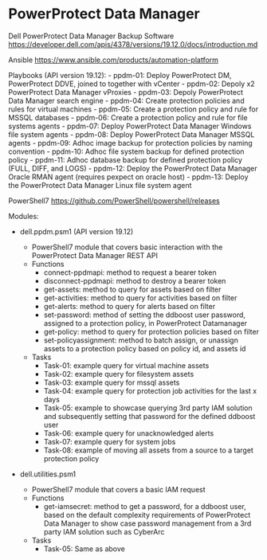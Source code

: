 # PowerProtect Data Manager
Dell PowerProtect Data Manager Backup Software
https://developer.dell.com/apis/4378/versions/19.12.0/docs/introduction.md

Ansible
https://www.ansible.com/products/automation-platform

Playbooks (API version 19.12):
    - ppdm-01: Deploy PowerProtect DM, PowerProtect DDVE, joined to together with vCenter
    - ppdm-02: Depoly x2 PowerProtect Data Manager vProxies
    - ppdm-03: Depoly PowerProtect Data Manager search engine
    - ppdm-04: Create protection policies and rules for virtual machines
    - ppdm-05: Create a protection policy and rule for MSSQL databases
    - ppdm-06: Create a protection policy and rule for file systems agents
    - ppdm-07: Deploy PowerProtect Data Manager Windows file system agents
    - ppdm-08: Deploy PowerProtect Data Manager MSSQL agents
    - ppdm-09: Adhoc image backup for protection policies by naming convention
    - ppdm-10: Adhoc file system backup for defined protection policy
    - ppdm-11: Adhoc database backup for defined protection policy (FULL, DIFF, and LOGS)
    - ppdm-12: Deploy the PowerProtect Data Manager Oracle RMAN agent (requires pexpect on oracle host)
    - ppdm-13: Deploy the PowerProtect Data Manager Linux file system agent


PowerShell7
https://github.com/PowerShell/powershell/releases

Modules: 
- dell.ppdm.psm1 (API version 19.12)
    - PowerShell7 module that covers basic interaction with the PowerProtect Data Manager REST API
    - Functions
        - connect-ppdmapi: method to request a bearer token
        - disconnect-ppdmapi: method to destroy a bearer token
        - get-assets: method to query for assets based on filter
        - get-activities: method to query for activities based on filter
        - get-alerts: method to query for alerts based on filter
        - set-password: method of setting the ddboost user password, assigned to a protection policy, in PowerProtect Datamanager
        - get-policy: method to query for protection policies based on filter
        - set-policyassignment: method to batch assign, or unassign assets to a protection policy based on policy id, and assets id
    - Tasks
        - Task-01: example query for virtual machine assets
        - Task-02: example query for filesystem assets
        - Task-03: example query for mssql assets
        - Task-04: example query for protection job activities for the last x days
        - Task-05: example to showcase querying 3rd party IAM solution and subsequently setting that password for the defined ddboost user
        - Task-06: example query for unacknowledged alerts
        - Task-07: example query for system jobs
        - Task-08: example of moving all assets from a source to a target protection policy

- dell.utilities.psm1
    - PowerShell7 module that covers a basic IAM request
    - Functions
        - get-iamsecret: method to get a password, for a ddboost user, based on the default complexity requirements of PowerProtect Data Manager to show case password management from a 3rd party IAM solution such as CyberArc
    - Tasks
        - Task-05: Same as above
